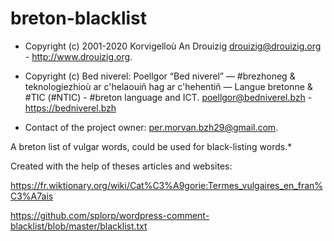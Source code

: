 # breton-blacklist
- Copyright (c) 2001-2020 Korvigelloù An Drouizig
drouizig@drouizig.org - http://www.drouizig.org.
- Copyright (c) Bed niverel: Poellgor “Bed niverel” — #brezhoneg & teknologiezhioù ar c'helaouiñ hag ar c'hehentiñ — Langue bretonne & #TIC (#NTIC) - #breton language and ICT.
poellgor@bedniverel.bzh - https://bedniverel.bzh

- Contact of the project owner: per.morvan.bzh29@gmail.com.

A breton list of vulgar words, could be used for black-listing words.*

Created with the help of theses articles and websites:

https://fr.wiktionary.org/wiki/Cat%C3%A9gorie:Termes_vulgaires_en_fran%C3%A7ais

https://github.com/splorp/wordpress-comment-blacklist/blob/master/blacklist.txt
